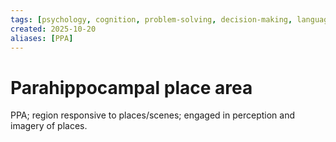 ```yaml
---
tags: [psychology, cognition, problem-solving, decision-making, language, intelligence, testing, heuristics, bias]
created: 2025-10-20
aliases: [PPA]
---
```

# Parahippocampal place area

PPA; region responsive to places/scenes; engaged in perception and imagery of places.
